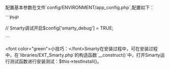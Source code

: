 配置基本参数在文件\`config\/ENVIRONMENT\/app\_config.php\`,配置如下：



\`\`\`PHP

\/\/ Smarty调试开启$config\['smarty\_debug'\] = TRUE;

\`\`\`





&lt;font color="green"&gt;小技巧：&lt;\/font&gt;Smarty在安装过程中，可在安装过程中，在\`libraries\/EXT\_Smarty.php\`的构造函数\`\_\_construct\(\)\`中，打开Smarty运行测试函数进行安装测试：$this-&gt;testInstall\(\)。

